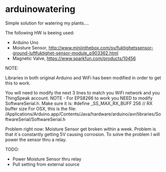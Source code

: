 # arduinowatering

Simple solution for watering my plants....

The following HW is beeing used:

-	Arduino Uno
-	Moisture Sensor, http://www.miniinthebox.com/sv/fuktighetssensor-ground-luftfuktighet-sensor-module_p903362.html
-	Magnetic Valve, https://www.sparkfun.com/products/10456

NOTE:

Libraries in both original Arduino and WiFi has been modified in order to get this to work.

You will need to modify the next 3 lines to match you WiFi network and you ThingSpeak account.
NOTE - For EPS8266 to work you NEED to modify SoftwareSerial.h.
Make sure it is: #define _SS_MAX_RX_BUFF 256 // RX buffer size
For OSX, this is the file:
/Applications/Arduino.app/Contents/Java/hardware/arduino/avr/libraries/SoftwareSerial/SoftwareSerial.h	


Problem right now:
Moisture Sensor get broken within a week. Problem is that it´s constantly getting 5V causing corrosion.
To solve the problem I will power the sensor thru a relay.


TODO:
-	Power Moisture Sensor thru relay
-	Pull setting from external source
